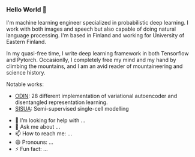 ### Hello World 👋

I'm machine learning engineer specialized in probabilistic deep learning. I work with both images and speech but also capable of doing natural language processing.
I'm based in Finland and working for University of Eastern Finland.

In my quasi-free time, I write deep learning framework in both Tensorflow and Pytorch. Occasionlly, I completely free my mind and my hand by climbing the mountains, and I am an avid reader of mountaineering and science history.

Notable works:

- [ODIN](https://github.com/trungnt13/odin-ai): 28 different implementation of variational autoencoder and disentangled representation learning.
- [SISUA](https://github.com/trungnt13/sisua): Semi-supervised single-cell modelling


<!-- - 🔭 I’m currently working on ...
- 🌱 I’m currently learning ...
- 👯 I’m looking to collaborate on ... -->
- 🤔 I’m looking for help with ...
- 💬 Ask me about ...
- 📫 How to reach me: ...
- 😄 Pronouns: ...
- ⚡ Fun fact: ...
